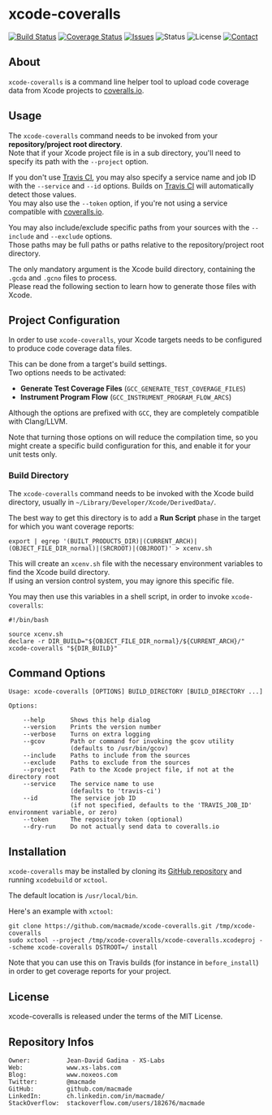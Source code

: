 xcode-coveralls
===============

[![Build Status](https://img.shields.io/travis/macmade/xcode-coveralls.svg?branch=master&style=flat)](https://travis-ci.org/macmade/xcode-coveralls)
[![Coverage Status](https://img.shields.io/coveralls/macmade/xcode-coveralls.svg?branch=master&style=flat)](https://coveralls.io/r/macmade/xcode-coveralls)
[![Issues](http://img.shields.io/github/issues/macmade/xcode-coveralls.svg?style=flat)](https://github.com/macmade/xcode-coveralls/issues)
![Status](https://img.shields.io/badge/status-active-brightgreen.svg?style=flat)
![License](https://img.shields.io/badge/license-mit-brightgreen.svg?style=flat)
[![Contact](https://img.shields.io/badge/contact-@macmade-blue.svg?style=flat)](https://twitter.com/macmade)

About
-----

`xcode-coveralls` is a command line helper tool to upload code coverage data from Xcode projects to [coveralls.io](https://coveralls.io).

Usage
-----

The `xcode-coveralls` command needs to be invoked from your **repository/project root directory**.  
Note that if your Xcode project file is in a sub directory, you'll need to specify its path with the `--project` option.

If you don't use [Travis CI](http://travis-ci.org), you may also specify a service name and job ID with the `--service` and `--id` options. 
Builds on [Travis CI](http://travis-ci.org) will automatically detect those values.   
You may also use the `--token` option, if you're not using a service compatible with [coveralls.io](https://coveralls.io).

You may also include/exclude specific paths from your sources with the `--include` and `--exclude` options.  
Those paths may be full paths or paths relative to the repository/project root directory.

The only mandatory argument is the Xcode build directory, containing the `.gcda` and `.gcno` files to process.  
Please read the following section to learn how to generate those files with Xcode.

Project Configuration
---------------------

In order to use `xcode-coveralls`, your Xcode targets needs to be configured to produce code coverage data files.

This can be done from a target's build settings.  
Two options needs to be activated:

 - **Generate Test Coverage Files** (`GCC_GENERATE_TEST_COVERAGE_FILES`)
 - **Instrument Program Flow** (`GCC_INSTRUMENT_PROGRAM_FLOW_ARCS`)

Although the options are prefixed with `GCC`, they are completely compatible with Clang/LLVM.

Note that turning those options on will reduce the compilation time, so you might create a specific build configuration for this, and enable it for your unit tests only.

### Build Directory

The `xcode-coveralls` command needs to be invoked with the Xcode build directory, usually in `~/Library/Developer/Xcode/DerivedData/`.

The best way to get this directory is to add a **Run Script** phase in the target for which you want coverage reports:

    export | egrep '(BUILT_PRODUCTS_DIR)|(CURRENT_ARCH)|(OBJECT_FILE_DIR_normal)|(SRCROOT)|(OBJROOT)' > xcenv.sh

This will create an `xcenv.sh` file with the necessary environment variables to find the Xcode build directory.  
If using an version control system, you may ignore this specific file.

You may then use this variables in a shell script, in order to invoke `xcode-coveralls`:

    #!/bin/bash
    
    source xcenv.sh
    declare -r DIR_BUILD="${OBJECT_FILE_DIR_normal}/${CURRENT_ARCH}/"
    xcode-coveralls "${DIR_BUILD}"

Command Options
---------------

    Usage: xcode-coveralls [OPTIONS] BUILD_DIRECTORY [BUILD_DIRECTORY ...]
    
    Options:
        
        --help       Shows this help dialog
        --version    Prints the version number
        --verbose    Turns on extra logging
        --gcov       Path or command for invoking the gcov utility
                     (defaults to /usr/bin/gcov)
        --include    Paths to include from the sources
        --exclude    Paths to exclude from the sources
        --project    Path to the Xcode project file, if not at the directory root
        --service    The service name to use
                     (defaults to 'travis-ci')
        --id         The service job ID
                     (if not specified, defaults to the 'TRAVIS_JOB_ID' environment variable, or zero)
        --token      The repository token (optional)
        --dry-run    Do not actually send data to coveralls.io

Installation
------------

`xcode-coveralls` may be installed by cloning its [GitHub repository](https://github.com/macmade/xcode-coveralls) and running `xcodebuild` or `xctool`.

The default location is `/usr/local/bin`.

Here's an example with `xctool`:

    git clone https://github.com/macmade/xcode-coveralls.git /tmp/xcode-coveralls
    sudo xctool --project /tmp/xcode-coveralls/xcode-coveralls.xcodeproj --scheme xcode-coveralls DSTROOT=/ install
    
Note that you can use this on Travis builds (for instance in `before_install`) in order to get coverage reports for your project.

License
-------

xcode-coveralls is released under the terms of the MIT License.

Repository Infos
----------------

    Owner:			Jean-David Gadina - XS-Labs
    Web:			www.xs-labs.com
    Blog:			www.noxeos.com
    Twitter:		@macmade
    GitHub:			github.com/macmade
    LinkedIn:		ch.linkedin.com/in/macmade/
    StackOverflow:	stackoverflow.com/users/182676/macmade
